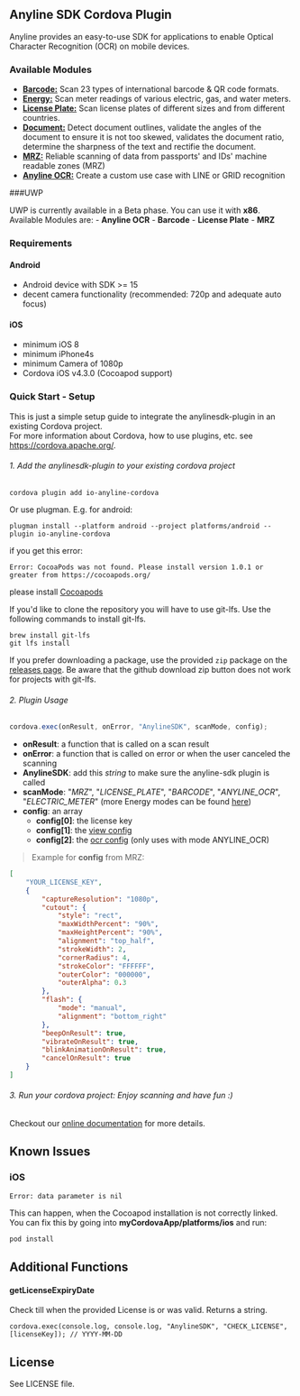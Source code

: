 ## Anyline SDK Cordova Plugin ##

Anyline provides an easy-to-use SDK for applications to enable Optical Character Recognition (OCR) on mobile devices.

### Available Modules
- [**Barcode:**](https://documentation.anyline.io/toc/modules/barcode/index.html)  Scan 23 types of international barcode & QR code formats.
- [**Energy:**](https://documentation.anyline.io/toc/modules/energy/index.html) Scan meter readings of various electric, gas, and water meters.
- [**License Plate:**](https://documentation.anyline.io/toc/modules/license_plate/index.html)  Scan license plates of different sizes and from different countries.
- [**Document:**](https://documentation.anyline.io/toc/modules/document/index.html) Detect document outlines, validate the angles of the document to ensure it is not too skewed, validates the document ratio, determine the sharpness of the text and rectifie the document.
- [**MRZ:**](https://documentation.anyline.io/toc/modules/mrz/index.html)  Reliable scanning of data from passports' and IDs' machine readable zones (MRZ)
- [**Anyline OCR:**](https://documentation.anyline.io/toc/modules/anyline_ocr/index.html) Create a custom use case with LINE or GRID recognition

###UWP

UWP is currently available in a Beta phase. You can use it with <b>x86</b>.
Available Modules are: 
    - <b>Anyline OCR</b>
    - <b>Barcode</b>
    - <b>License Plate</b>
    - <b>MRZ</b>

### Requirements

#### Android
- Android device with SDK >= 15
- decent camera functionality (recommended: 720p and adequate auto focus)

#### iOS
- minimum iOS 8
- minimum iPhone4s
- minimum Camera of 1080p
- Cordova iOS v4.3.0 (Cocoapod support)


### Quick Start - Setup
This is just a simple setup guide to integrate the anylinesdk-plugin in an existing Cordova project.<br/>
For more information about Cordova, how to use plugins, etc. see <a target="_blank" href="https://cordova.apache.org/">https://cordova.apache.org/</a>.

###### 1. Add the anylinesdk-plugin to your existing cordova project
```
cordova plugin add io-anyline-cordova
```

Or use plugman. E.g. for android:  

```
plugman install --platform android --project platforms/android --plugin io-anyline-cordova
```

if you get this error:

```
Error: CocoaPods was not found. Please install version 1.0.1 or greater from https://cocoapods.org/
```
please install [Cocoapods](https://guides.cocoapods.org/using/getting-started.html)

If you'd like to clone the repository you will have to use git-lfs. Use the following commands to install git-lfs.
```
brew install git-lfs
git lfs install
```
If you prefer downloading a package, use the provided `zip` package on the [releases page](https://github.com/Anyline/anyline-ocr-cordova-module/releases). Be aware that the github download zip button does not work for projects with git-lfs.




###### 2. Plugin Usage

```javaScript
cordova.exec(onResult, onError, "AnylineSDK", scanMode, config);
```

- <b>onResult</b>: a function that is called on a scan result
- <b>onError</b>: a function that is called on error or when the user canceled the scanning
- <b>AnylineSDK</b>: add this *string* to make sure the anyline-sdk plugin is called
- <b>scanMode</b>: "<i>MRZ</i>", "<i>LICENSE_PLATE</i>", "<i>BARCODE</i>", "<i>ANYLINE_OCR</i>", "<i>ELECTRIC_METER</i>" (more Energy modes can be found [here](https://documentation.anyline.io/#energy))
- <b>config</b>: an array
    * <b>config[0]</b>: the license key
    * <b>config[1]</b>: the [view config](https://documentation.anyline.io/#anyline-config)
    * <b>config[2]</b>: the [ocr config](https://documentation.anyline.io/#anyline-ocr) (only uses with mode ANYLINE_OCR)


> Example for **config** from MRZ:

```json
[
    "YOUR_LICENSE_KEY",
    {
        "captureResolution": "1080p",
        "cutout": {
            "style": "rect",
            "maxWidthPercent": "90%",
            "maxHeightPercent": "90%",
            "alignment": "top_half",
            "strokeWidth": 2,
            "cornerRadius": 4,
            "strokeColor": "FFFFFF",
            "outerColor": "000000",
            "outerAlpha": 0.3
        },
        "flash": {
            "mode": "manual",
            "alignment": "bottom_right"
        },
        "beepOnResult": true,
        "vibrateOnResult": true,
        "blinkAnimationOnResult": true,
        "cancelOnResult": true
    }
]
```


###### 3. Run your cordova project: Enjoy scanning and have fun :)

Checkout our <a href="https://documentation.anyline.io/">online documentation</a>  for more details.

## Known Issues

### iOS
```
Error: data parameter is nil
```
This can happen, when the Cocoapod installation is not correctly linked. You can fix this by going into
**myCordovaApp/platforms/ios** and run:

``` bash
pod install
```

## Additional Functions

#### getLicenseExpiryDate
Check till when the provided License is or was valid. Returns a string.
```
cordova.exec(console.log, console.log, "AnylineSDK", "CHECK_LICENSE", [licenseKey]); // YYYY-MM-DD
```

## License

See LICENSE file.
